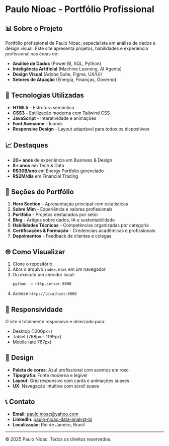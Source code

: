 # Paulo Nioac - Portfólio Profissional

## 📊 Sobre o Projeto

Portfólio profissional de Paulo Nioac, especialista em análise de dados e design visual. Este site apresenta projetos, habilidades e experiência profissional nas áreas de:

- **Análise de Dados** (Power BI, SQL, Python)
- **Inteligência Artificial** (Machine Learning, AI Agents)
- **Design Visual** (Adobe Suite, Figma, UX/UI)
- **Setores de Atuação** (Energia, Finanças, Governo)

## 🚀 Tecnologias Utilizadas

- **HTML5** - Estrutura semântica
- **CSS3** - Estilização moderna com Tailwind CSS
- **JavaScript** - Interatividade e animações
- **Font Awesome** - Ícones
- **Responsive Design** - Layout adaptável para todos os dispositivos

## 📈 Destaques

- **20+ anos** de experiência em Business & Design
- **8+ anos** em Tech & Data
- **R$30B/ano** em Energy Portfolio gerenciado
- **R$2M/dia** em Financial Trading

## 🎯 Seções do Portfólio

1. **Hero Section** - Apresentação principal com estatísticas
2. **Sobre Mim** - Experiência e valores profissionais
3. **Portfólio** - Projetos destacados por setor
4. **Blog** - Artigos sobre dados, IA e sustentabilidade
5. **Habilidades Técnicas** - Competências organizadas por categoria
6. **Certificações & Formação** - Credenciais acadêmicas e profissionais
7. **Depoimentos** - Feedback de clientes e colegas

## 🌐 Como Visualizar

1. Clone o repositório
2. Abra o arquivo `index.html` em um navegador
3. Ou execute um servidor local:
   ```bash
   python -m http.server 8000
   ```
4. Acesse `http://localhost:8000`

## 📱 Responsividade

O site é totalmente responsivo e otimizado para:
- Desktop (1200px+)
- Tablet (768px - 1199px)
- Mobile (até 767px)

## 🎨 Design

- **Paleta de cores**: Azul profissional com acentos em roxo
- **Tipografia**: Fonte moderna e legível
- **Layout**: Grid responsivo com cards e animações suaves
- **UX**: Navegação intuitiva com scroll suave

## 📞 Contato

- **Email**: paulo.nioac@yahoo.com
- **LinkedIn**: [paulo-nioac-data-analyst-bi](https://www.linkedin.com/in/paulo-nioac-data-analyst-bi/)
- **Localização**: Rio de Janeiro, Brasil

---

© 2025 Paulo Nioac. Todos os direitos reservados.